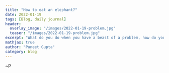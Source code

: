 ```yaml
---
title: "How to eat an elephant?"
date: 2022-01-19
tags: [Blog, daily journal]
header:
  overlay_image: "/images/2022-01-19-problem.jpg"
  teaser: "/images/2022-01-19-problem.jpg"
excerpt: "What do you do when you have a beast of a problem, how do you solve it"
mathjax: true
author: "Puneet Gupta"
category: blog
---
```





~P


<!-- https://www.youtube.com/watch?v=3EQLOE_nPN0&ab_channel=struthless -->
